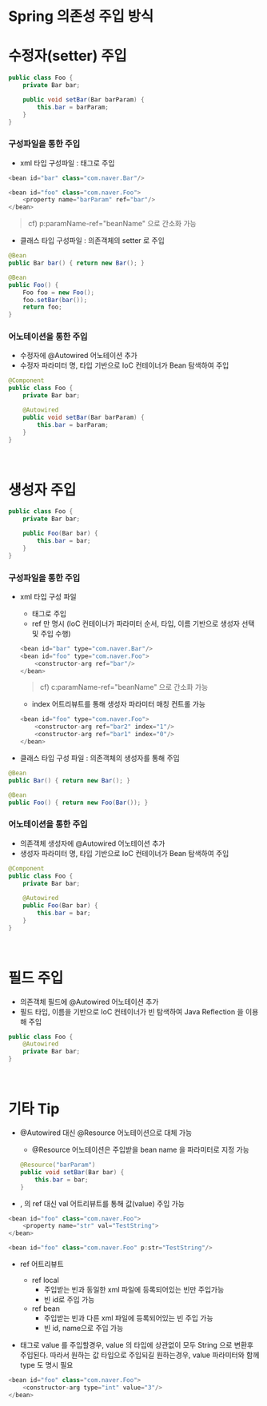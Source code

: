 # Spring 의존성 주입 방식

# 수정자(setter) 주입
```java
public class Foo {
	private Bar bar;

	public void setBar(Bar barParam) {
		this.bar = barParam;
	}
}
```
### 구성파일을 통한 주입
* xml 타입 구성파일 : <property> 태그로 주입
```java
<bean id="bar" class="com.naver.Bar"/>

<bean id="foo" class="com.naver.Foo">
	<property name="barParam" ref="bar"/>
</bean> 
```

> cf) p:paramName-ref="beanName" 으로 간소화 가능
> <bean id="foo" class="com.naver.Foo" p:barParam-ref="bar"/>

* 클래스 타입 구성파일 : 의존객체의 setter 로 주입
```java
@Bean
public Bar bar() { return new Bar(); }

@Bean
public Foo() {
	Foo foo = new Foo();
	foo.setBar(bar());
	return foo;
}
```

### 어노테이션을 통한 주입
* 수정자에 @Autowired 어노테이션 추가
* 수정자 파라미터 명, 타입 기반으로 IoC 컨테이너가 Bean 탐색하여 주입
```java
@Component
public class Foo {
	private Bar bar;

	@Autowired
	public void setBar(Bar barParam) {
		this.bar = barParam;
	}
}
```

<br>

# 생성자 주입
```java
public class Foo {
	private Bar bar;

	public Foo(Bar bar) {
		this.bar = bar;
	}
}
```
### 구성파일을 통한 주입
* xml 타입 구성 파일
	* <constructor-arg> 태그로 주입
	* ref 만 명시 (IoC 컨테이너가 파라미터 순서, 타입, 이름 기반으로 생성자 선택 및 주입 수행)
	```java
	<bean id="bar" type="com.naver.Bar"/>
	<bean id="foo" type="com.naver.Foo">
		<constructor-arg ref="bar"/>
	</bean>
	```
	> cf) c:paramName-ref="beanName" 으로 간소화 가능
	> <bean id="foo" type="com.naver.Foo" c:bar-ref="bar"/>

	* index 어트리뷰트를 통해 생성자 파라미터 매칭 컨트롤 가능
	```java
	<bean id="foo" type="com.naver.Foo">
    	<constructor-arg ref="bar2" index="1"/>
   		<constructor-arg ref="bar1" index="0"/>
    </bean>
	```

* 클래스 타입 구성 파일 : 의존객체의 생성자를 통해 주입
```java
@Bean
public Bar() { return new Bar(); }

@Bean
public Foo() { return new Foo(Bar()); }
```

### 어노테이션을 통한 주입
* 의존객체 생성자에 @Autowired 어노테이션 추가
* 생성자 파라미터 명, 타입 기반으로 IoC 컨테이너가 Bean 탐색하여 주입
```java
@Component
public class Foo {
	private Bar bar;
	
	@Autowired
	public Foo(Bar bar) {
		this.bar = bar;
	}
}
```

<br>

# 필드 주입
* 의존객체 필드에 @Autowired 어노테이션 추가
* 필드 타입, 이름을 기반으로 IoC 컨테이너가 빈 탐색하여 Java Reflection 을 이용해 주입
```java
public class Foo {
	@Autowired
	private Bar bar;
}
```

<br> 

# 기타 Tip
* @Autowired 대신 @Resource 어노테이션으로 대체 가능
	* @Resource 어노테이션은 주입받을 bean name 을 파라미터로 지정 가능
	```java
	@Resource("barParam")
	public void setBar(Bar bar) {
		this.bar = bar;
	}
	```
	
* <property>, <constructor-arg> 의 ref 대신 val 어트리뷰트를 통해 값(value) 주입 가능
```java
<bean id="foo" class="com.naver.Foo">
	<property name="str" val="TestString">
</bean>

<bean id="foo" class="com.naver.Foo" p:str="TestString"/>
```

* ref 어트리뷰트
	* ref local
		* 주입받는 빈과 동일한 xml 파일에 등록되어있는 빈만 주입가능
    	* 빈 id로 주입 가능
	* ref bean
		* 주입받는 빈과 다른 xml 파일에 등록되어있는 빈 주입 가능
    	* 빈 id, name으로 주입 가능

* <constructor-arg> 태그로 value 를 주입할경우, value 의 타입에 상관없이 모두 String 으로 변환후 주입된다. 따라서 원하는 값 타입으로 주입되길 원하는경우, value 파라미터와 함께 type 도 명시 필요
```java
<bean id="foo" class="com.naver.Foo">
	<constructor-arg type="int" value="3"/>
</bean>
```